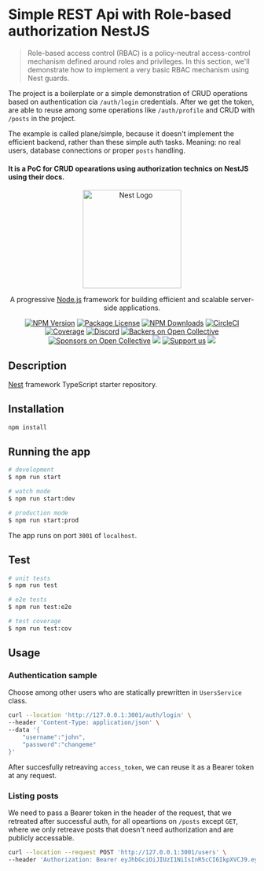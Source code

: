 # Simple REST Api with Role-based authorization NestJS

> Role-based access control (RBAC) is a policy-neutral access-control mechanism defined around roles and privileges. In this section, we'll demonstrate how to implement a very basic RBAC mechanism using Nest guards.

The project is a boilerplate or a simple demonstration of CRUD operations based on authentication cia `/auth/login` credentials. After we get the token, are able to reuse among some operations like `/auth/profile` and CRUD with `/posts` in the project.

The example is called plane/simple, because it doesn't implement the efficient backend, rather than these simple auth tasks. Meaning: no real users, database connections or proper `posts` handling.

#### It is a PoC for CRUD opearations using authorization technics on NestJS using their docs.

<p align="center">
  <a href="http://nestjs.com/" target="blank"><img src="https://nestjs.com/img/logo-small.svg" width="200" alt="Nest Logo" /></a>
</p>


  <p align="center">A progressive <a href="http://nodejs.org" target="_blank">Node.js</a> framework for building efficient and scalable server-side applications.</p>
    <p align="center">
<a href="https://www.npmjs.com/~nestjscore" target="_blank"><img src="https://img.shields.io/npm/v/@nestjs/core.svg" alt="NPM Version" /></a>
<a href="https://www.npmjs.com/~nestjscore" target="_blank"><img src="https://img.shields.io/npm/l/@nestjs/core.svg" alt="Package License" /></a>
<a href="https://www.npmjs.com/~nestjscore" target="_blank"><img src="https://img.shields.io/npm/dm/@nestjs/common.svg" alt="NPM Downloads" /></a>
<a href="https://circleci.com/gh/nestjs/nest" target="_blank"><img src="https://img.shields.io/circleci/build/github/nestjs/nest/master" alt="CircleCI" /></a>
<a href="https://coveralls.io/github/nestjs/nest?branch=master" target="_blank"><img src="https://coveralls.io/repos/github/nestjs/nest/badge.svg?branch=master#9" alt="Coverage" /></a>
<a href="https://discord.gg/G7Qnnhy" target="_blank"><img src="https://img.shields.io/badge/discord-online-brightgreen.svg" alt="Discord"/></a>
<a href="https://opencollective.com/nest#backer" target="_blank"><img src="https://opencollective.com/nest/backers/badge.svg" alt="Backers on Open Collective" /></a>
<a href="https://opencollective.com/nest#sponsor" target="_blank"><img src="https://opencollective.com/nest/sponsors/badge.svg" alt="Sponsors on Open Collective" /></a>
  <a href="https://paypal.me/kamilmysliwiec" target="_blank"><img src="https://img.shields.io/badge/Donate-PayPal-ff3f59.svg"/></a>
    <a href="https://opencollective.com/nest#sponsor"  target="_blank"><img src="https://img.shields.io/badge/Support%20us-Open%20Collective-41B883.svg" alt="Support us"></a>
  <a href="https://twitter.com/nestframework" target="_blank"><img src="https://img.shields.io/twitter/follow/nestframework.svg?style=social&label=Follow"></a>
</p>
  <!--[![Backers on Open Collective](https://opencollective.com/nest/backers/badge.svg)](https://opencollective.com/nest#backer)
  [![Sponsors on Open Collective](https://opencollective.com/nest/sponsors/badge.svg)](https://opencollective.com/nest#sponsor)-->

## Description

[Nest](https://github.com/nestjs/nest) framework TypeScript starter repository.

## Installation

```bash
npm install
```

## Running the app

```bash
# development
$ npm run start

# watch mode
$ npm run start:dev

# production mode
$ npm run start:prod
```
The app runs on port `3001` of `localhost`.

## Test

```bash
# unit tests
$ npm run test

# e2e tests
$ npm run test:e2e

# test coverage
$ npm run test:cov
```

## Usage

### Authentication sample

Choose among other users who are statically prewritten in `UsersService` class. 

```bash
curl --location 'http://127.0.0.1:3001/auth/login' \
--header 'Content-Type: application/json' \
--data '{
    "username":"john",
    "password":"changeme"
}'
```

After succesfully retreaving `access_token`, we can reuse it as a Bearer token at any request.

### Listing posts

We need to pass a Bearer token in the header of the request, that we retreated after successful auth, for all opeartions on `/posts` except `GET`, where we only retreave posts that doesn't need authorization and are publicly accessable.

```bash
curl --location --request POST 'http://127.0.0.1:3001/users' \
--header 'Authorization: Bearer eyJhbGciOiJIUzI1NiIsInR5cCI6IkpXVCJ9.eyJzdWIiOjEsInVzZXJuYW1lIjoiam9obiIsInJvbGVzIjpbInZlbmRvciIsInVzZXIiXSwiaWF0IjoxNjk5NTYxNzM5LCJleHAiOjE2OTk2MDQ5Mzl9.iV-eF1BzxwHRLMHOt3jMLnm4-WWw4WrtUmRFAG-C-Zc'
```
